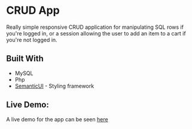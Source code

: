 # CRUD App

Really simple responsive CRUD application for manipulating SQL rows if you're logged in, or a session allowing the user to add an item to a cart if you're not logged in.

## Built With

* MySQL
* Php
* [SemanticUI](https://semantic-ui.com/) - Styling framework

## Live Demo:

A live demo for the app can be seen [here](http://biags-store.host-ed.me/)
